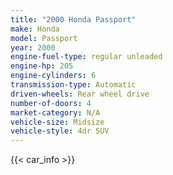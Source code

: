 ```yaml
---
title: "2000 Honda Passport"
make: Honda
model: Passport
year: 2000
engine-fuel-type: regular unleaded
engine-hp: 205
engine-cylinders: 6
transmission-type: Automatic
driven-wheels: Rear wheel drive
number-of-doors: 4
market-category: N/A
vehicle-size: Midsize
vehicle-style: 4dr SUV
---
```


{{< car_info >}}
